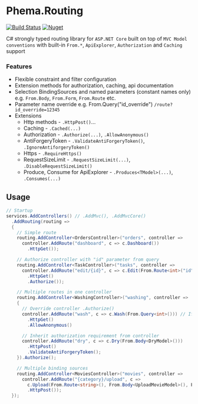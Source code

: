 # Phema.Routing

[![Build Status](https://cloud.drone.io/api/badges/phema-team/Phema.Routing/status.svg)](https://cloud.drone.io/phema-team/Phema.Routing) [![Nuget](https://img.shields.io/nuget/v/Phema.Routing.svg)](https://www.nuget.org/packages/Phema.Routing)

C# strongly typed routing library for `ASP.NET Core` built on top of `MVC Model conventions` with built-in `From.*`, `ApiExplorer`, `Authorization` and `Caching` support

### Features

- Flexible constraint and filter configuration
- Extension methods for authorization, caching, api documentation
- Selection BindingSources and named parameters (constant names only) e.g. `From.Body`, `From.Form`, `From.Route` etc.
- Parameter name override e.g. From.Query<int>("id_override") `/route?id_override=12345`
- Extensions
  - Http methods - `.HttpPost()`...
  - Caching - `.Cached(...)`
  - Authorization - `.Authorize(...)`, `.AllowAnonymous()`
  - AntiForgeryToken - `.ValidateAntiForgeryToken()`, `.IgnoreAntiforgeryToken()`
  - Https - `.RequireHttps()`
  - RequestSizeLimit - `.RequestSizeLimit(...)`, `.DisableRequestSizeLimit()`
  - Produce, Consume for ApiExplorer - `.Produces<TModel>(...)`, `.Consumes(...)`

## Usage

```csharp
// Startup
services.AddControllers() // .AddMvc(), .AddMvcCore()
  .AddRouting(routing =>
  {
    // Simple route
    routing.AddController<OrdersController>("orders", controller =>
      controller.AddRoute("dashboard", c => c.Dashboard())
        .HttpGet());

    // Authorize controller with "id" parameter from query
    routing.AddController<TaskController>("tasks", controller =>
      controller.AddRoute("edit/{id}", c => c.Edit(From.Route<int>("id"))) // `From.*` is matches `[From*]` attributes
        .HttpGet()
        .Authorize());

    // Multiple routes in one controller
    routing.AddController<WashingController>("washing", controller =>
    {
      // Override controller .Authorize()
      controller.AddRoute("wash", c => c.Wash(From.Query<int>())) // If name not specified - used method parameter name
        .HttpGet()
        .AllowAnonymous()

      // Inherit authorization requirement from controller
      controller.AddRoute("dry", c => c.Dry(From.Body<DryModel>()))
        .HttpPost()
        .ValidateAntiForgeryToken();
    }).Authorize();

    // Multiple binding sources
    routing.AddController<MoviesController>("movies", controller =>
      controller.AddRoute("{category}/upload", c =>
        c.Upload(From.Route<string>(), From.Body<UploadMovieModel>(), From.Query<bool>("compress")))
        .HttpPost());
  });
```

